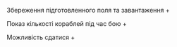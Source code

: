 Збереження підготовленного поля та завантаження +

Показ кількості кораблей під час бою +

Можливість сдатися + 